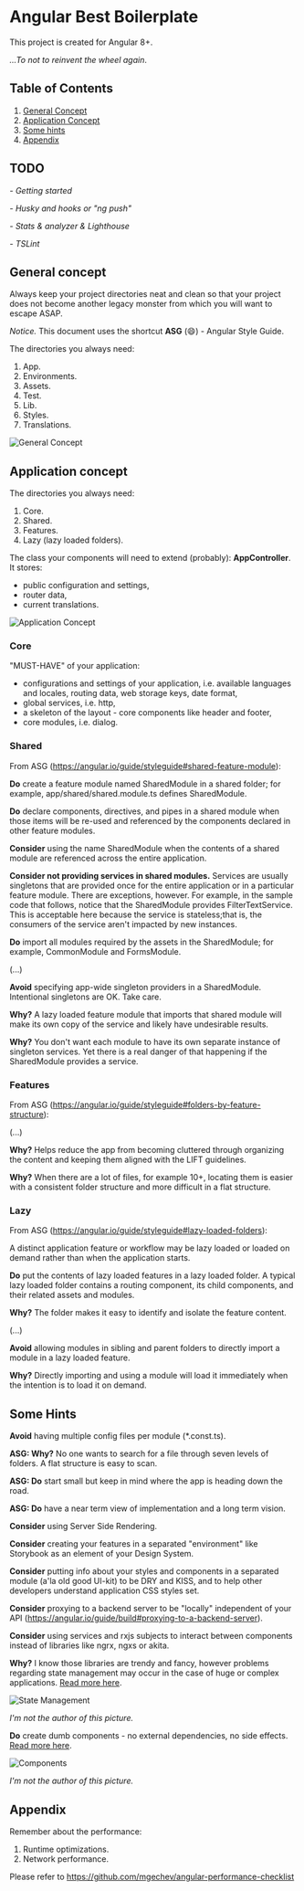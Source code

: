 # Angular Best Boilerplate

This project is created for Angular 8+.

_...To not to reinvent the wheel again_.

## Table of Contents  
1. [General Concept](#general)
2. [Application Concept](#application)
3. [Some hints](#hints)
4. [Appendix](#appendix)

## TODO
_- Getting started_

_- Husky and hooks or "ng push"_

_- Stats & analyzer & Lighthouse_

_- TSLint_

<a name="general"/>

## General concept

Always keep your project directories neat and clean so that your project does not become another legacy monster from which you will want to escape ASAP.

_Notice._ This document uses the shortcut **ASG** (:smile:) -  Angular Style Guide.

The directories you always need:
1. App.
2. Environments.
3. Assets.
4. Test.
5. Lib.
6. Styles.
7. Translations.

![General Concept](https://raw.githubusercontent.com/bartuck/angular-best-boilerplate/master/src/assets/images/contents/angular-best-boilerplate-general.png)

<a name="application"/>

## Application concept

The directories you always need:
1. Core.
2. Shared.
3. Features.
4. Lazy (lazy loaded folders).

The class your components will need to extend (probably): **AppController**. It stores:
- public configuration and settings,
- router data,
- current translations.

![Application Concept](https://raw.githubusercontent.com/bartuck/angular-best-boilerplate/master/src/assets/images/contents/angular-best-boilerplate-app.png)

### Core

"MUST-HAVE" of your application:
- configurations and settings of your application, i.e. available languages and locales, routing data, web storage keys, date format,
- global services, i.e. http,
- a skeleton of the layout - core components like header and footer,
- core modules, i.e. dialog.

### Shared

From ASG (https://angular.io/guide/styleguide#shared-feature-module):

**Do** create a feature module named SharedModule in a shared folder; for example, app/shared/shared.module.ts defines SharedModule.

**Do** declare components, directives, and pipes in a shared module when those items will be re-used and referenced by the components declared in other feature modules.

**Consider** using the name SharedModule when the contents of a shared module are referenced across the entire application.

**Consider not providing services in shared modules.** Services are usually singletons that are provided once for the entire application or in a particular feature module. There are exceptions, however. For example, in the sample code that follows, notice that the SharedModule provides FilterTextService. This is acceptable here because the service is stateless;that is, the consumers of the service aren't impacted by new instances.

**Do** import all modules required by the assets in the SharedModule; for example, CommonModule and FormsModule.

(...)

**Avoid** specifying app-wide singleton providers in a SharedModule. Intentional singletons are OK. Take care.

**Why?** A lazy loaded feature module that imports that shared module will make its own copy of the service and likely have undesirable results.

**Why?** You don't want each module to have its own separate instance of singleton services. Yet there is a real danger of that happening if the SharedModule provides a service.

### Features

From ASG (https://angular.io/guide/styleguide#folders-by-feature-structure):

(...)

**Why?** Helps reduce the app from becoming cluttered through organizing the content and keeping them aligned with the LIFT guidelines.

**Why?** When there are a lot of files, for example 10+, locating them is easier with a consistent folder structure and more difficult in a flat structure.

### Lazy

From ASG (https://angular.io/guide/styleguide#lazy-loaded-folders):

A distinct application feature or workflow may be lazy loaded or loaded on demand rather than when the application starts.

**Do** put the contents of lazy loaded features in a lazy loaded folder. A typical lazy loaded folder contains a routing component, its child components, and their related assets and modules.

**Why?** The folder makes it easy to identify and isolate the feature content.

(...)

**Avoid** allowing modules in sibling and parent folders to directly import a module in a lazy loaded feature.

**Why?** Directly importing and using a module will load it immediately when the intention is to load it on demand.

<a name="hints"/>

## Some Hints

**Avoid** having multiple config files per module (*.const.ts).

**ASG: Why?** No one wants to search for a file through seven levels of folders. A flat structure is easy to scan.

**ASG: Do** start small but keep in mind where the app is heading down the road.

**ASG: Do** have a near term view of implementation and a long term vision.

**Consider** using Server Side Rendering.

**Consider** creating your features in a separated "environment" like Storybook as an element of your Design System.

**Consider** putting info about your styles and components in a separated module (a'la old good UI-kit) to be DRY and KISS, and to help other developers understand application CSS styles set.

**Consider** proxying to a backend server to be "locally" independent of your API (https://angular.io/guide/build#proxying-to-a-backend-server).

**Consider** using services and rxjs subjects to interact between components instead of libraries like ngrx, ngxs or akita.

**Why?** I know those libraries are trendy and fancy, however problems regarding state management may occur in the case of huge or complex applications. [Read more here](https://blog.angular-university.io/angular-2-redux-ngrx-rxjs/).

![State Management](https://raw.githubusercontent.com/bartuck/angular-best-boilerplate/master/src/assets/images/contents/angular-best-boilerplate-state.png)

_I'm not the author of this picture._

**Do** create dumb components - no external dependencies, no side effects. [Read more here](https://medium.com/@jtomaszewski/how-to-write-good-composable-and-pure-components-in-angular-2-1756945c0f5b).

![Components](https://raw.githubusercontent.com/bartuck/angular-best-boilerplate/master/src/assets/images/contents/angular-best-boilerplate-components.png)

_I'm not the author of this picture._


<a name="#appendix"/>

## Appendix

Remember about the performance:
1. Runtime optimizations.
2. Network performance.

Please refer to https://github.com/mgechev/angular-performance-checklist
